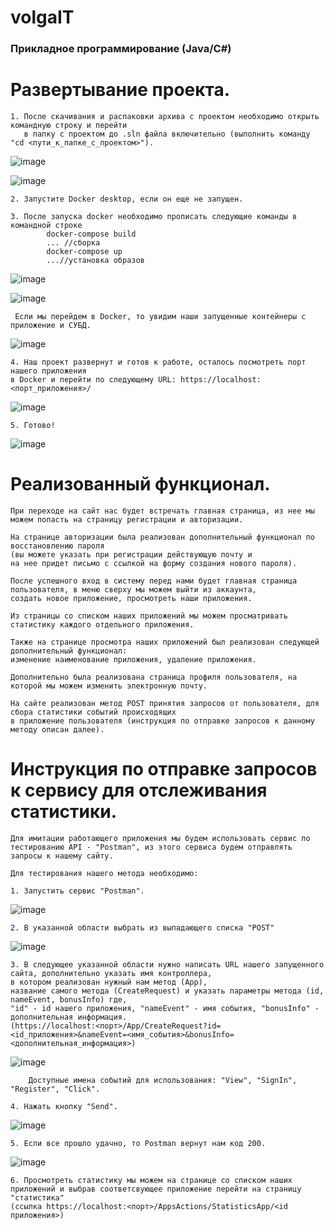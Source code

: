 # volgaIT
### Прикладное программирование (Java/C#)
    
# Развертывание проекта.
    
    1. После скачивания и распаковки архива с проектом необходимо открыть командную строку и перейти
       в папку с проектом до .sln файла включительно (выполнить команду "cd <пути_к_папке_с_проектом>").
![image](https://user-images.githubusercontent.com/100204371/165747267-6cfc7066-6043-4f14-b7cb-5d53ce5c3807.png)

![image](https://user-images.githubusercontent.com/100204371/165747842-e5e70e3d-a1b7-4900-91d9-291428e26676.png)

    2. Запустите Docker desktop, если он еще не запущен.
    
    3. После запуска docker необходимо прописать следующие команды в командной строке
            docker-compose build
            ... //сборка
            docker-compose up
            ...//установка образов
            
![image](https://user-images.githubusercontent.com/100204371/165748249-16f132b8-a8dc-45ae-bb55-e09e6f833aa4.png)

![image](https://user-images.githubusercontent.com/100204371/165748660-2f643876-f4cb-4d34-941e-1a6e46b14ce2.png)

     Если мы перейдем в Docker, то увидим наши запущенные контейнеры с приложение и СУБД. 
    
![image](https://user-images.githubusercontent.com/100204371/165749369-0694f4ee-20a6-45de-85df-f02743f4eed0.png)


    4. Наш проект развернут и готов к работе, осталось посмотреть порт нашего приложения
    в Docker и перейти по следующему URL: https://localhost:<порт_приложения>/
    
![image](https://user-images.githubusercontent.com/100204371/165749917-d61029b1-d511-4523-a848-1a677c231473.png)

    5. Готово!

![image](https://user-images.githubusercontent.com/100204371/165750365-da5530c2-9347-49e5-b702-97c5ee1122fd.png)


# Реализованный функционал.

    При переходе на сайт нас будет встречать главная страница, из нее мы можем попасть на страницу регистрации и авторизации.
    
    На странице авторизации была реализован дополнительный функционал по восстановлению пароля
    (вы можете указать при регистрации действующую почту и
    на нее придет письмо с ссылкой на форму создания нового пароля).
    
    После успешного вход в систему перед нами будет главная страница пользователя, в меню сверху мы можем выйти из аккаунта,
    создать новое приложение, просмотреть наши приложения.
    
    Из страницы со списком наших приложений мы можем просматривать статистику каждого отдельного приложения.
    
    Также на странице просмотра наших приложений был реализован следующей дополнительный функционал:
    изменение наименование приложения, удаление приложения.
    
    Дополнительно была реализована страница профиля пользователя, на которой мы можем изменить электронную почту.
    
    На сайте реализован метод POST принятия запросов от пользователя, для сбора статистики событий происходящих 
    в приложение пользователя (инструкция по отправке запросов к данному методу описан далее).
    
# Инструкция по отправке запросов к сервису для отслеживания статистики.
    
    Для имитации работающего приложения мы будем использовать сервис по тестированию API - "Postman", из этого сервиса будем отправлять
    запросы к нашему сайту.
    
    Для тестирования нашего метода необходимо:
    
    1. Запустить сервис "Postman".
    
 ![image](https://user-images.githubusercontent.com/100204371/165756167-9532ee5c-e36e-4bb4-abf8-e0b2e6abe6f8.png)
 
    2. В указанной области выбрать из выпадающего списка "POST"
    
![image](https://user-images.githubusercontent.com/100204371/165756467-2f8a2e39-9d18-480b-822e-b18d5fcf4d70.png)

    3. В следующее указанной области нужно написать URL нашего запущенного сайта, дополнительно указать имя контроллера,
    в котором реализован нужный нам метод (App),
    название самого метода (CreateRequest) и указать параметры метода (id, nameEvent, bonusInfo) где,
    "id" - id нашего приложения, "nameEvent" - имя события, "bonusInfo" - дополнительная информация.
    (https://localhost:<порт>/App/CreateRequest?id=<id_приложения>&nameEvent=<имя_события>&bonusInfo=<дополнительная_информация>)
    
![image](https://user-images.githubusercontent.com/100204371/165756794-284776de-486d-4554-b7fe-0121e9ee5b1b.png)
    
        Доступные имена событий для использования: "View", "SignIn", "Register", "Click".

    4. Нажать кнопку "Send".
    
![image](https://user-images.githubusercontent.com/100204371/165759004-bf37bbeb-72a2-40cb-9b6f-ed69a2cbbd95.png)

    5. Если все прошло удачно, то Postman вернут нам код 200.
    
![image](https://user-images.githubusercontent.com/100204371/165759855-48de8e39-42f0-4c7c-bd87-3220aaafa63e.png)
    
    6. Просмотреть статистику мы можем на странице со списком наших приложений и выбрав соответсвующее приложение перейти на страницу "статистика"
    (ссылка https://localhost:<порт>/AppsActions/StatisticsApp/<id приложения>)


